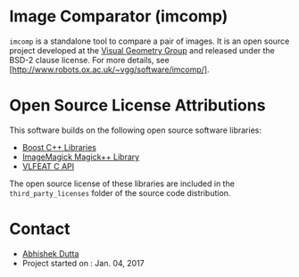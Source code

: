 # Image Comparator (imcomp)

`imcomp` is a standalone tool to compare a pair of images. It is an open source 
project developed at the [Visual Geometry Group](http://www.robots.ox.ac.uk/~vgg/) and 
released under the BSD-2 clause license. For more details, see [http://www.robots.ox.ac.uk/~vgg/software/imcomp/].

# Open Source License Attributions
This software builds on the following open source software libraries:
 * [Boost C++ Libraries](http://www.boost.org/)
 * [ImageMagick Magick++ Library](https://www.imagemagick.org/script/magick++.php)
 * [VLFEAT C API](http://www.vlfeat.org/)

The open source license of these libraries are included in the 
`third_party_licenses` folder of the source code distribution.

# Contact
  * [Abhishek Dutta](adutta@robots.ox.ac.uk)
  * Project started on : Jan. 04, 2017
